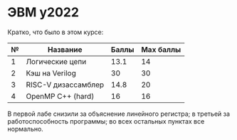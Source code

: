 # ЭВМ y2022

Кратко, что было в этом курсе:

|№| Название | Баллы | Max баллы |
|---|----|---|---|
|1| Логические цепи | 13.1 | 14 |
|2| Кэш на Verilog | 30 | 30 |
|3| RISC-V дизассамблер | 14.8 | 20 |
|4| OpenMP C++ (hard) | 16 | 16 |

В первой лабе снизили за объяснение линейного регистра; в третьей за работоспособность программы; во всех остальных пунктах все нормально.
